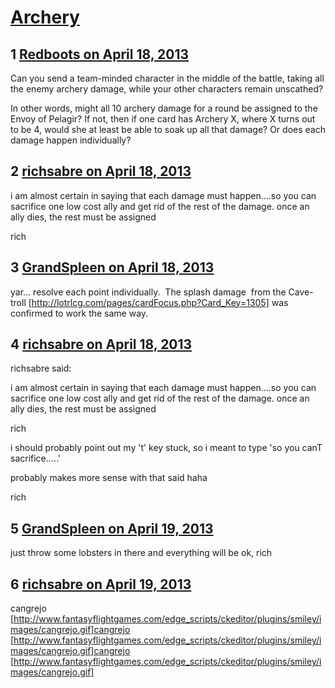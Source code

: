 # [Archery](https://community.fantasyflightgames.com/topic/82575-archery/)

## 1 [Redboots on April 18, 2013](https://community.fantasyflightgames.com/topic/82575-archery/?do=findComment&comment=786361)

Can you send a team-minded character in the middle of the battle, taking all the enemy archery damage, while your other characters remain unscathed?

In other words, might all 10 archery damage for a round be assigned to the Envoy of Pelagir? If not, then if one card has Archery X, where X turns out to be 4, would she at least be able to soak up all that damage? Or does each damage happen individually?

## 2 [richsabre on April 18, 2013](https://community.fantasyflightgames.com/topic/82575-archery/?do=findComment&comment=786384)

i am almost certain in saying that each damage must happen….so you can sacrifice one low cost ally and get rid of the rest of the damage. once an ally dies, the rest must be assigned

rich

## 3 [GrandSpleen on April 18, 2013](https://community.fantasyflightgames.com/topic/82575-archery/?do=findComment&comment=786451)

yar… resolve each point individually.  The splash damage  from the Cave-troll [http://lotrlcg.com/pages/cardFocus.php?Card_Key=1305] was confirmed to work the same way.

## 4 [richsabre on April 18, 2013](https://community.fantasyflightgames.com/topic/82575-archery/?do=findComment&comment=786454)

richsabre said:

i am almost certain in saying that each damage must happen….so you can sacrifice one low cost ally and get rid of the rest of the damage. once an ally dies, the rest must be assigned

rich



i should probably point out my 't' key stuck, so i meant to type 'so you canT sacrifice…..'

probably makes more sense with that said haha

rich

## 5 [GrandSpleen on April 19, 2013](https://community.fantasyflightgames.com/topic/82575-archery/?do=findComment&comment=786559)

just throw some lobsters in there and everything will be ok, rich

## 6 [richsabre on April 19, 2013](https://community.fantasyflightgames.com/topic/82575-archery/?do=findComment&comment=786566)

cangrejo [http://www.fantasyflightgames.com/edge_scripts/ckeditor/plugins/smiley/images/cangrejo.gif]cangrejo [http://www.fantasyflightgames.com/edge_scripts/ckeditor/plugins/smiley/images/cangrejo.gif]cangrejo [http://www.fantasyflightgames.com/edge_scripts/ckeditor/plugins/smiley/images/cangrejo.gif]

